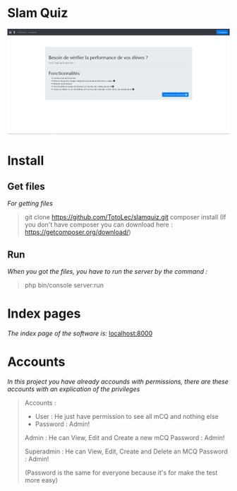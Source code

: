 Slam Quiz
=========

![Software interface](assets/screenshot_home.jpg)

Install
=======
Get files
---------
*For getting files*
> git clone https://github.com/TotoLec/slamquiz.git
> composer install
> (If you don't have composer you can download here : https://getcomposer.org/download/)

Run
---
*When you got the files, you have to run the server by the command :*
> php bin/console server:run

Index pages
============
*The index page of the software is:* [localhost:8000](http://localhost:8000)

Accounts
========
*In this project you have already accounds with permissions, there are these accounts with an explication of the privileges*
> Accounts :
> 
>   - User : He just have permission to see all mCQ and nothing else
>   - Password : Admin!
>   
>   Admin : He can View, Edit and Create a new mCQ
>   Password : Admin!
>
>   Superadmin : He can View, Edit, Create and Delete an MCQ
>   Password : Admin!
>
>   (Password is the same for everyone because it's for make the test more easy)